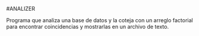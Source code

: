 #ANALIZER

Programa que analiza una base de datos y la coteja con un arreglo factorial para encontrar coincidencias y mostrarlas en un archivo de texto.
